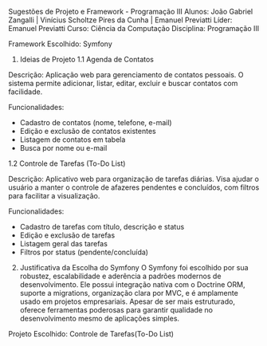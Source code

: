 Sugestões de Projeto e Framework - Programação III
Alunos: João Gabriel Zangalli | Vinícius Scholtze Pires da Cunha | Emanuel Previatti
Líder: Emanuel Previatti 
Curso: Ciência da Computação
Disciplina: Programação III

Framework Escolhido: Symfony  
1. Ideias de Projeto
1.1 Agenda de Contatos

Descrição:
Aplicação web para gerenciamento de contatos pessoais. O sistema permite adicionar, listar, editar, excluir e buscar contatos com facilidade.

Funcionalidades:  
- Cadastro de contatos (nome, telefone, e-mail)  
- Edição e exclusão de contatos existentes  
- Listagem de contatos em tabela  
- Busca por nome ou e-mail

1.2 Controle de Tarefas (To-Do List)

Descrição:
Aplicativo web para organização de tarefas diárias. Visa ajudar o usuário a manter o controle de afazeres pendentes e concluídos, com filtros para facilitar a visualização.

Funcionalidades: 
- Cadastro de tarefas com título, descrição e status  
- Edição e exclusão de tarefas  
- Listagem geral das tarefas  
- Filtros por status (pendente/concluída)
2. Justificativa da Escolha do Symfony
O Symfony foi escolhido por sua robustez, escalabilidade e aderência a padrões modernos de desenvolvimento. Ele possui integração nativa com o Doctrine ORM, suporte a migrations, organização clara por MVC, e é amplamente usado em projetos empresariais. Apesar de ser mais estruturado, oferece ferramentas poderosas para garantir qualidade no desenvolvimento mesmo de aplicações simples.


Projeto Escolhido:
Controle de Tarefas(To-Do List)

